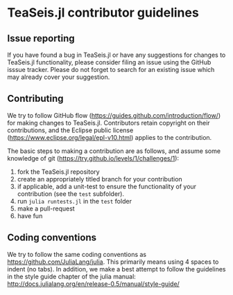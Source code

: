# TeaSeis.jl contributor guidelines

## Issue reporting
If you have found a bug in TeaSeis.jl or have any suggestions for changes to
TeaSeis.jl functionality, please consider filing an issue using the GitHub
isssue tracker.  Please do not forget to search for an existing issue
which may already cover your suggestion.

## Contributing
We try to follow GitHub flow (https://guides.github.com/introduction/flow/) for
making changes to TeaSeis.jl.  Contributors retain copyright on their
contributions, and the Eclipse public license
(https://www.eclipse.org/legal/epl-v10.html) applies to the contribution.

The basic steps to making a contribution are as follows, and assume some knowledge of
git (https://try.github.io/levels/1/challenges/1):
  1. fork the TeaSeis.jl repository
  2. create an appropriately titled branch for your contribution
  3. if applicable, add a unit-test to ensure the functionality of your contribution
  (see the `test` subfolder).
  4. run `julia runtests.jl` in the `test` folder
  5. make a pull-request
  6. have fun

## Coding conventions
We try to follow the same coding conventions as https://github.com/JuliaLang/julia.
This primarily means using 4 spaces to indent (no tabs).  In addition, we make a
best attempt to follow the guidelines in the style guide chapter of the julia
manual: http://docs.julialang.org/en/release-0.5/manual/style-guide/
